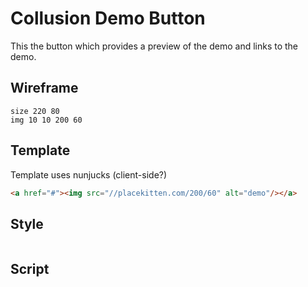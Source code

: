 # Collusion Demo Button

This the button which provides a preview of the demo and links to the demo.

## Wireframe

``` sketch
size 220 80
img 10 10 200 60
```

## Template

Template uses nunjucks (client-side?)

``` html
<a href="#"><img src="//placekitten.com/200/60" alt="demo"/></a>
```

## Style

``` less

```

## Script

``` coffee

```